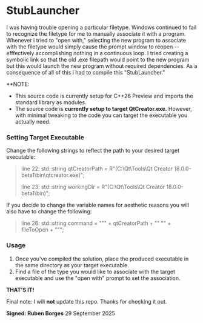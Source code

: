 # StubLauncher

I was having trouble opening a particular filetype. Windows continued to fail to recognize the filetype for me to manually associate it with a program. Whenever i tried to "open with," selecting the new program to associate with the filetype would simply cause the prompt window to reopen -- efffectively accomplishing nothing in a continuous loop. I tried creating a symbolic link so that the old .exe filepath would point to the new program but this would launch the new program without required dependencies.  As a consequence of all of this i had to compile this "StubLauncher." 

**NOTE: 

- This source code is currently setup for C++26 Preview and imports the standard library as modules. 
- The source code is **currently setup to target QtCreator.exe.** However, with minimal tweaking to the code you can target the executable you actually need.

### Setting Target Executable 
Change the following strings to reflect the path to your desired target executable:

   > line 22: std::string qtCreatorPath = R"(C:\Qt\Tools\Qt Creator 18.0.0-beta1\bin\qtcreator.exe)";
   >
   > line 23: std::string workingDir = R"(C:\Qt\Tools\Qt Creator 18.0.0-beta1\bin)";

If you decide to change the variable names for aesthetic reasons you will also have to change the following:

   > line 26: std::string command = "\"" + qtCreatorPath + "\" \"" + fileToOpen + "\"";
   >

### Usage
1) Once you've compiled the solution, place the produced executable in the same directory as your target executable. 
2) Find a file of the type you would like to associate with the target executable and use the "open with" prompt to set the association.

**THAT'S IT!**

Final note: I will **not** update this repo. Thanks for checking it out.

**Signed: Ruben Borges**
29 September 2025
